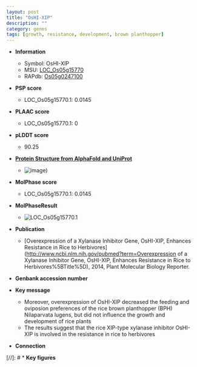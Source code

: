 ```yaml
---
layout: post
title: "OsHI-XIP"
description: ""
category: genes
tags: [growth, resistance, development, brown planthopper]
---
```


* **Information**  
    + Symbol: OsHI-XIP  
    + MSU: [LOC_Os05g15770](http://rice.plantbiology.msu.edu/cgi-bin/ORF_infopage.cgi?orf=LOC_Os05g15770)  
    + RAPdb: [Os05g0247100](http://rapdb.dna.affrc.go.jp/viewer/gbrowse_details/irgsp1?name=Os05g0247100)  

* **PSP score**  
    + LOC_Os05g15770.1: 0.0145 

* **PLAAC score**  
    + LOC_Os05g15770.1: 0 

* **pLDDT score**
    + 90.25

* **[Protein Structure from AlphaFold and UniProt](https://www.uniprot.org/uniprotkb/Q5WMX0/entry#structure)**
    + ![image](https://ricepsp.github.io/images/Q5/AF-Q5WMX0-F1.png))

* **MolPhase score**
    + LOC_Os05g15770.1: 0.0145

* **MolPhaseResult**
    + ![LOC_Os05g15770.1](https://ricepsp.github.io/pictures/LOC_Os05g/LOC_Os05g15770.1.png)

* **Publication**  
    + [Overexpression of a Xylanase Inhibitor Gene, OsHI-XIP, Enhances Resistance in Rice to Herbivores](http://www.ncbi.nlm.nih.gov/pubmed?term=Overexpression of a Xylanase Inhibitor Gene, OsHI-XIP, Enhances Resistance in Rice to Herbivores%5BTitle%5D), 2014, Plant Molecular Biology Reporter.

* **Genbank accession number**  

* **Key message**  
    + Moreover, overexpression of OsHI-XIP decreased the feeding and oviposion preferences of the rice brown planthopper (BPH) Nilaparvata lugens, but did not influence the growth and development of rice plants
    + The results suggest that the rice XIP-type xylanase inhibitor OsHI-XIP is involved in the resistance in rice to herbivores

* **Connection**  

[//]: # * **Key figures**  


